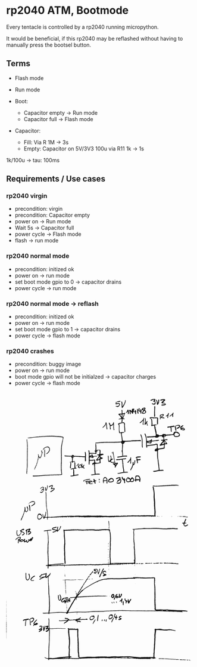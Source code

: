 # rp2040 ATM, Bootmode


Every tentacle is controlled by a rp2040 running micropython.

It would be beneficial, if this rp2040 may be reflashed without having to manually press the bootsel button.

## Terms

* Flash mode
* Run mode

* Boot:
  * Capacitor empty -> Run mode
  * Capacitor full -> Flash mode

* Capacitor:
  * Fill: Via R 1M -> 3s
  * Empty: Capacitor on 5V/3V3 100u via R11 1k -> 1s

1k/100u -> tau: 100ms

## Requirements / Use cases

### rp2040 virgin

* precondition: virgin
* precondition: Capacitor empty
* power on -> Run mode
* Wait 5s -> Capacitor full
* power cycle -> Flash mode
* flash -> run mode

### rp2040 normal mode

* precondition: initized ok
* power on -> run mode
* set boot mode gpio to 0 -> capacitor drains
* power cycle -> run mode

### rp2040 normal mode -> reflash

* precondition: initized ok
* power on -> run mode
* set boot mode gpio to 1 -> capacitor drains
* power cycle -> flash mode

### rp2040 crashes

* precondition: buggy image
* power on -> run mode
* boot mode gpio will not be initialzed -> capacitor charges
* power cycle -> flash mode

![xy](rp2040_atm_bootmode_v1.png)

